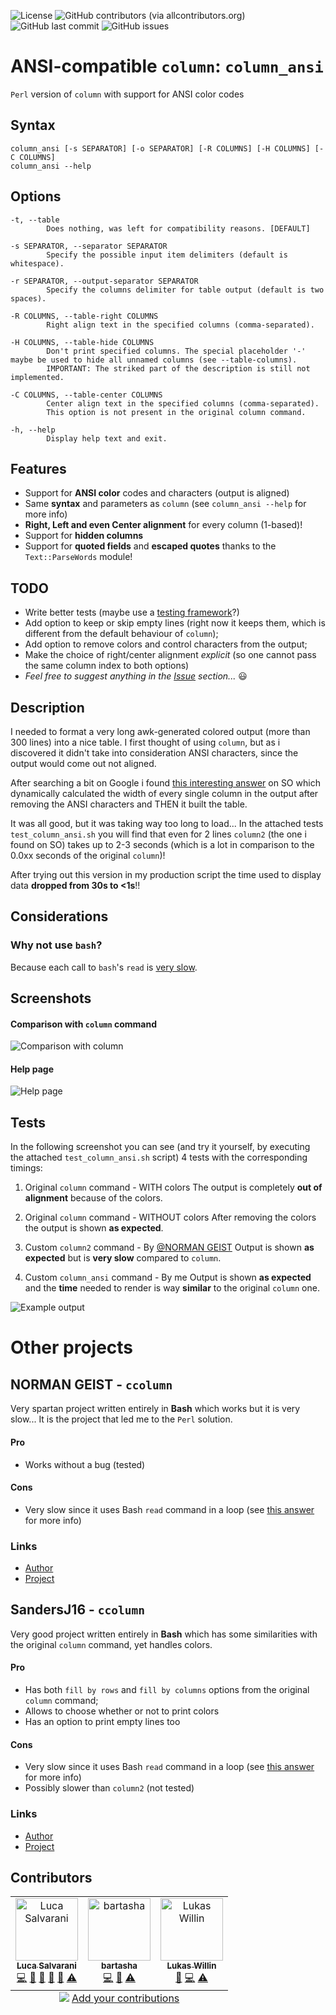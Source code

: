 ![License](https://img.shields.io/github/license/LukeSavefrogs/column_ansi)
![GitHub contributors (via allcontributors.org)](https://img.shields.io/github/all-contributors/LukeSavefrogs/column_ansi)
![GitHub last commit](https://img.shields.io/github/last-commit/LukeSavefrogs/column_ansi)
![GitHub issues](https://img.shields.io/github/issues/LukeSavefrogs/column_ansi)

# ANSI-compatible `column`: `column_ansi`
`Perl` version of `column` with support for ANSI color codes

## Syntax
```shell
column_ansi [-s SEPARATOR] [-o SEPARATOR] [-R COLUMNS] [-H COLUMNS] [-C COLUMNS]
column_ansi --help
```

## Options
```
-t, --table
        Does nothing, was left for compatibility reasons. [DEFAULT]

-s SEPARATOR, --separator SEPARATOR
        Specify the possible input item delimiters (default is whitespace).

-r SEPARATOR, --output-separator SEPARATOR
        Specify the columns delimiter for table output (default is two spaces).

-R COLUMNS, --table-right COLUMNS
        Right align text in the specified columns (comma-separated).

-H COLUMNS, --table-hide COLUMNS
        Don't print specified columns. The special placeholder '-' maybe be used to hide all unnamed columns (see --table-columns).
        IMPORTANT: The striked part of the description is still not implemented.

-C COLUMNS, --table-center COLUMNS
        Center align text in the specified columns (comma-separated). 
        This option is not present in the original column command.

-h, --help
        Display help text and exit.
```

## Features
- Support for **ANSI color** codes and characters (output is aligned)
- Same **syntax** and parameters as `column` (see `column_ansi --help` for more info)
- **Right, Left and even Center alignment** for every column (1-based)!
- Support for **hidden columns**
- Support for **quoted fields** and **escaped quotes** thanks to the `Text::ParseWords` module!


## TODO
- Write better tests (maybe use a [testing framework](https://github.com/dodie/testing-in-bash)?)
- Add option to keep or skip empty lines (right now it keeps them, which is different from the default behaviour of `column`);
- Add option to remove colors and control characters from the output;
- Make the choice of right/center alignment _explicit_ (so one cannot pass the same column index to both options)
- _Feel free to suggest anything in the [Issue](https://github.com/LukeSavefrogs/column_ansi/issues) section..._ 😃

## Description
I needed to format a very long awk-generated colored output (more than 300 lines) into a nice table.
I first thought of using `column`, but as i discovered it didn't take into consideration ANSI characters, since the output would come out not aligned.

After searching a bit on Google i found [this interesting answer](https://stackoverflow.com/a/38762316/8965861) on SO which dynamically calculated the width of every single column in the output after removing the ANSI characters and THEN it built the table.

It was all good, but it was taking way too long to load... In the attached tests `test_column_ansi.sh` you will find that even for 2 lines `column2` (the one i found on SO) takes up to 2-3 seconds (which is a lot in comparison to the 0.0xx seconds of the original `column`)!

After trying out this version in my production script the time used to display data **dropped from 30s to <1s**!!


## Considerations
### Why not use `bash`?
Because each call to `bash`'s `read` is [very slow](https://unix.stackexchange.com/a/169765/348102).

## Screenshots
#### Comparison with `column` command
![Comparison with column](https://user-images.githubusercontent.com/33452387/147605328-e786c713-afdb-4913-ab77-652098935b45.png)

#### Help page
![Help page](https://user-images.githubusercontent.com/33452387/162549413-8ebbf962-c3a5-48ff-8573-2488c94e6e52.png)

## Tests
In the following screenshot you can see (and try it yourself, by executing the attached `test_column_ansi.sh` script) 4 tests with the corresponding timings:
1. Original `column` command - WITH colors
    The output is completely **out of alignment** because of the colors.

2. Original `column` command - WITHOUT colors
    After removing the colors the output is shown **as expected**.

3. Custom `column2` command - By [@NORMAN GEIST](https://stackoverflow.com/users/5871407/norman-geist)
    Output is shown **as expected** but is **very slow** compared to `column`.

4. Custom `column_ansi` command - By me
    Output is shown **as expected** and the **time** needed to render is way **similar** to the original `column` one.

![Example output](https://user-images.githubusercontent.com/33452387/147603917-5cfaafe1-7d21-4436-a2f7-b7d91ef58e7c.png)

# Other projects
## NORMAN GEIST - `ccolumn`
Very spartan project written entirely in **Bash** which works but it is very slow... It is the project that led me to the `Perl` solution.

#### Pro
- Works without a bug (tested)

#### Cons
- Very slow since it uses Bash `read` command in a loop (see [this answer](https://stackoverflow.com/a/13764233/8965861) for more info)

### Links
- [Author](https://stackoverflow.com/users/5871407/norman-geist)
- [Project](https://stackoverflow.com/a/38762316/8965861)


## SandersJ16 - `ccolumn`
Very good project written entirely in **Bash** which has some similarities with the original `column` command, yet handles colors.

#### Pro
- Has both `fill by rows` and `fill by columns` options from the original `column` command;
- Allows to choose whether or not to print colors
- Has an option to print empty lines too

#### Cons
- Very slow since it uses Bash `read` command in a loop (see [this answer](https://stackoverflow.com/a/13764233/8965861) for more info)
- Possibly slower than `column2` (not tested)

### Links
- [Author](https://github.com/SandersJ16)
- [Project](https://github.com/SandersJ16/Bash-Better-Column-Command)

## Contributors
<!-- ALL-CONTRIBUTORS-LIST:START - Do not remove or modify this section -->
<!-- prettier-ignore-start -->
<!-- markdownlint-disable -->
<table>
  <tbody>
    <tr>
      <td align="center"><a href="https://www.linkedin.com/in/lucasalvarani/"><img src="https://avatars.githubusercontent.com/u/33452387?v=4?s=100" width="100px;" alt="Luca Salvarani"/><br /><sub><b>Luca Salvarani</b></sub></a><br /><a href="https://github.com/LukeSavefrogs/column_ansi/commits?author=LukeSavefrogs" title="Code">💻</a> <a href="https://github.com/LukeSavefrogs/column_ansi/commits?author=LukeSavefrogs" title="Documentation">📖</a> <a href="#maintenance-LukeSavefrogs" title="Maintenance">🚧</a> <a href="#question-LukeSavefrogs" title="Answering Questions">💬</a> <a href="https://github.com/LukeSavefrogs/column_ansi/pulls?q=is%3Apr+reviewed-by%3ALukeSavefrogs" title="Reviewed Pull Requests">👀</a> <a href="https://github.com/LukeSavefrogs/column_ansi/commits?author=LukeSavefrogs" title="Tests">⚠️</a></td>
      <td align="center"><a href="https://github.com/bartasha"><img src="https://avatars.githubusercontent.com/u/44841974?v=4?s=100" width="100px;" alt="bartasha"/><br /><sub><b>bartasha</b></sub></a><br /><a href="https://github.com/LukeSavefrogs/column_ansi/commits?author=bartasha" title="Code">💻</a> <a href="https://github.com/LukeSavefrogs/column_ansi/issues?q=author%3Abartasha" title="Bug reports">🐛</a> <a href="https://github.com/LukeSavefrogs/column_ansi/commits?author=bartasha" title="Tests">⚠️</a></td>
      <td align="center"><a href="https://github.com/LukasWillin"><img src="https://avatars.githubusercontent.com/u/14276298?v=4?s=100" width="100px;" alt="Lukas Willin"/><br /><sub><b>Lukas Willin</b></sub></a><br /><a href="https://github.com/LukeSavefrogs/column_ansi/issues?q=author%3ALukasWillin" title="Bug reports">🐛</a> <a href="https://github.com/LukeSavefrogs/column_ansi/commits?author=LukasWillin" title="Code">💻</a> <a href="https://github.com/LukeSavefrogs/column_ansi/commits?author=LukasWillin" title="Tests">⚠️</a></td>
    </tr>
  </tbody>
  <tfoot>
    <tr>
      <td align="center" size="13px" colspan="7">
        <img src="https://raw.githubusercontent.com/all-contributors/all-contributors-cli/1b8533af435da9854653492b1327a23a4dbd0a10/assets/logo-small.svg">
          <a href="https://all-contributors.js.org/docs/en/bot/usage">Add your contributions</a>
        </img>
      </td>
    </tr>
  </tfoot>
</table>

<!-- markdownlint-restore -->
<!-- prettier-ignore-end -->

<!-- ALL-CONTRIBUTORS-LIST:END -->
